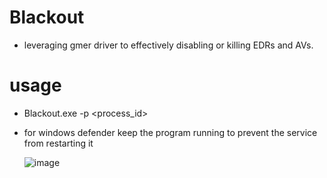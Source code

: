 # Blackout

* leveraging gmer driver to effectively disabling or killing EDRs and AVs.

# usage

* Blackout.exe -p <process_id>
* for windows defender keep the program running to prevent the service from restarting it

  ![image](https://github.com/ZeroMemoryEx/Blackout/assets/60795188/5a4fdf73-21a4-4cea-bc7c-74f408c965f0) 

